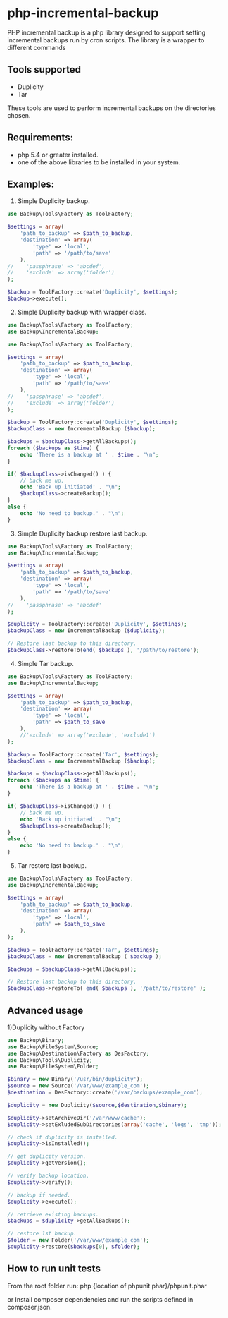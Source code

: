 # php-incremental-backup

PHP incremental backup is a php library designed to support setting incremental backups run by cron scripts.
The library is a wrapper to different commands

Tools supported
---------------

* Duplicity
* Tar

These tools are used to perform incremental backups on the directories chosen.

Requirements:
-------------
* php 5.4 or greater installed.
* one of the above libraries to be installed in your system.

Examples:
---------

1) Simple Duplicity backup.
```php
use Backup\Tools\Factory as ToolFactory;

$settings = array(
    'path_to_backup' => $path_to_backup,
    'destination' => array(
        'type' => 'local',
        'path' => '/path/to/save'
    ),
//    'passphrase' => 'abcdef',
//    'exclude' => array('folder')
);

$backup = ToolFactory::create('Duplicity', $settings);
$backup->execute();

```
2) Simple Duplicity backup with wrapper class.
```php
use Backup\Tools\Factory as ToolFactory;
use Backup\IncrementalBackup;

use Backup\Tools\Factory as ToolFactory;

$settings = array(
    'path_to_backup' => $path_to_backup,
    'destination' => array(
        'type' => 'local',
        'path' => '/path/to/save'
    ),
//    'passphrase' => 'abcdef',
//    'exclude' => array('folder')
);

$backup = ToolFactory::create('Duplicity', $settings);
$backupClass = new IncrementalBackup ($backup);

$backups = $backupClass->getAllBackups();
foreach ($backups as $time) {
    echo 'There is a backup at ' . $time . "\n";
}

if( $backupClass->isChanged() ) {
    // back me up.
    echo 'Back up initiated' . "\n";
    $backupClass->createBackup();
}
else {
    echo 'No need to backup.' . "\n";
}
```
3) Simple Duplicity backup restore last backup.
```php
use Backup\Tools\Factory as ToolFactory;
use Backup\IncrementalBackup;

$settings = array(
    'path_to_backup' => $path_to_backup,
    'destination' => array(
        'type' => 'local',
        'path' => '/path/to/save'
    ),
//    'passphrase' => 'abcdef'
);

$duplicity = ToolFactory::create('Duplicity', $settings);
$backupClass = new IncrementalBackup ($duplicity);

// Restore last backup to this directory.
$backupClass->restoreTo(end( $backups ), '/path/to/restore');

```

4) Simple Tar backup.
```php
use Backup\Tools\Factory as ToolFactory;
use Backup\IncrementalBackup;

$settings = array(
    'path_to_backup' => $path_to_backup,
    'destination' => array(
        'type' => 'local',
        'path' => $path_to_save
    ),
    //'exclude' => array('exclude', 'exclude1')
);

$backup = ToolFactory::create('Tar', $settings);
$backupClass = new IncrementalBackup ($backup);

$backups = $backupClass->getAllBackups();
foreach ($backups as $time) {
    echo 'There is a backup at ' . $time . "\n";
}

if( $backupClass->isChanged() ) {
    // back me up.
    echo 'Back up initiated' . "\n";
    $backupClass->createBackup();
}
else {
    echo 'No need to backup.' . "\n";
}

```

5) Tar restore last backup.
```php
use Backup\Tools\Factory as ToolFactory;
use Backup\IncrementalBackup;

$settings = array(
    'path_to_backup' => $path_to_backup,
    'destination' => array(
        'type' => 'local',
        'path' => $path_to_save
    ),
);

$backup = ToolFactory::create('Tar', $settings);
$backupClass = new IncrementalBackup ( $backup );

$backups = $backupClass->getAllBackups();

// Restore last backup to this directory.
$backupClass->restoreTo( end( $backups ), '/path/to/restore' );

```
Advanced usage
--------------
1)Duplicity without Factory
```php
use Backup\Binary;
use Backup\FileSystem\Source;
use Backup\Destination\Factory as DesFactory;
use Backup\Tools\Duplicity;
use Backup\FileSystem\Folder;

$binary = new Binary('/usr/bin/duplicity');
$source = new Source('/var/www/example_com');
$destination = DesFactory::create('/var/backups/example_com');

$duplicity = new Duplicity($source,$destination,$binary);

$duplicity->setArchiveDir('/var/www/cache');
$duplicity->setExludedSubDirectories(array('cache', 'logs', 'tmp'));

// check if duplicity is installed.
$duplicity->isInstalled();

// get duplicity version.
$duplicity->getVersion();

// verify backup location.
$duplicity->verify();

// backup if needed.
$duplicity->execute();

// retrieve existing backups.
$backups = $duplicity->getAllBackups();

// restore 1st backup.
$folder = new Folder('/var/www/example_com');
$duplicity->restore($backups[0], $folder);

```

How to run unit tests
---------------------
From the root folder run:
php {location of phpunit phar}/phpunit.phar

or
Install composer dependencies and run the scripts defined in composer.json.
